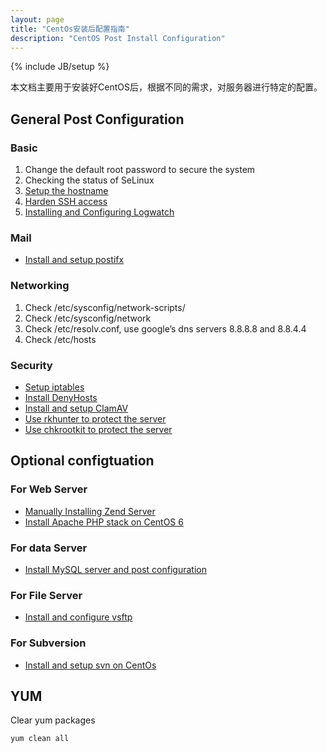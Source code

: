 ```yaml
---
layout: page
title: "CentOs安装后配置指南"
description: "CentOS Post Install Configuration"
---
```

{% include JB/setup %}

本文档主要用于安装好CentOS后，根据不同的需求，对服务器进行特定的配置。

## General Post Configuration

### Basic

1. Change the default root password to secure the system
2. Checking the status of SeLinux
3. [Setup the hostname](/Linux/how-to-change-the-server-hostname-on-centos/)
4. [Harden SSH access](/Linux/harden-ssh-access-on-centos/)
5. [Installing and Configuring Logwatch](/Linux/how-to-installing-and-configuring-logwatch-on-linux/)

### Mail

- [Install and setup postifx](/Linux/how-to-setup-postfix-on-centos/)

### Networking

1. Check /etc/sysconfig/network-scripts/
2. Check /etc/sysconfig/network
3. Check /etc/resolv.conf, use google’s dns servers 8.8.8.8 and 8.8.4.4
4. Check /etc/hosts


### Security

- [Setup iptables](/Linux/iptables-init-script/)
- [Install DenyHosts](/Linux/how-to-install-denyhosts-on-linux/)
- [Install and setup ClamAV](/Linux/how-to-setup-clamav-on-linux/)
- [Use rkhunter to protect the server](/Linux/howto-use-rkhunter-to-protect-the-server/)
- [Use chkrootkit to protect the server](/Linux/howto-use-chkrootkit-to-protect-the-server/)

## Optional configtuation

### For Web Server

- [Manually Installing Zend Server](/Linux/manually-installing-zend-server/)
- [Install Apache PHP stack on CentOS 6](/Linux/how-to-install--apache-php-stack-on-centos-6/)

### For data Server

- [Install MySQL server and post configuration](/MySQL/how-to-install-mysql-on-linux/)

### For File Server

- [Install and configure vsftp](/Linux/how-to-install-and-configure-vsftp-on-centos/)

### For Subversion

- [Install and setup svn on CentOs](/Linux/howto-install-and-setup-svn-on-centos/)

## YUM

Clear yum packages

	yum clean all
